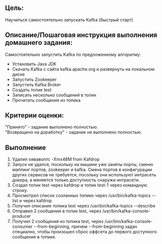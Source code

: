 ## Цель:
Научиться самостоятельно запускать Kafka (быстрый старт)


## Описание/Пошаговая инструкция выполнения домашнего задания:
Самостоятельно запустить Kafka по предложенному алгоритму:

* Установить Java JDK
* Скачать Kafka с сайта kafka.apache.org и развернуть на локальном диске
* Запустить Zookeeper
* Запустить Kafka Broker
* Создать топик test
* Записать несколько сообщений в топик
* Прочитать сообщения из топика

## Критерии оценки:
"Принято" - задание выполнено полностью. <br>
"Возвращено на доработку" - задание не выполнено полностью.

## Выполнение
1. Удалил оявавоптс -Xmx48M from Kafdrop
2. Запуск не удался, поскольку на машине уже заняты порты, сменю маппинг портов,
   zookeeper и kafka. Смена портов в конфигурации других сервисов не требуется, посольку они используют интрасеть докера, а меняется только доступность снаружи интрасети.
3. Создал топик test через kafdrop и топик test-1 через командную строку.
4. Просмотрел список созланных топико через /usr/bin/kafka-topics --list и через kafdrop
5. Получил описание топика test через /usr/bin/kafka-topics --describe
6. Отправил 2 сообщения в топик test, через /usr/bin/kafka-console-producer
7. Получил 2 сообщения из топика test, через /usr/bin/kafka-console-consumer --from-beginning, причем --from-beginning задан специално, чтобы произошел сброс оффсета до первого доступного сообщения в топике.
